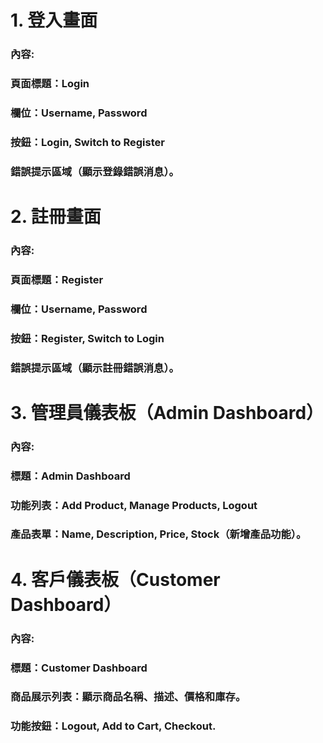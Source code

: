 # 1. 登入畫面
### 內容:
### 頁面標題：Login
### 欄位：Username, Password
### 按鈕：Login, Switch to Register
### 錯誤提示區域（顯示登錄錯誤消息）。
# 2. 註冊畫面
### 內容:
### 頁面標題：Register
### 欄位：Username, Password
### 按鈕：Register, Switch to Login
### 錯誤提示區域（顯示註冊錯誤消息）。
# 3. 管理員儀表板（Admin Dashboard）
### 內容:
### 標題：Admin Dashboard
### 功能列表：Add Product, Manage Products, Logout
### 產品表單：Name, Description, Price, Stock（新增產品功能）。
# 4. 客戶儀表板（Customer Dashboard）
### 內容:
### 標題：Customer Dashboard
### 商品展示列表：顯示商品名稱、描述、價格和庫存。
### 功能按鈕：Logout, Add to Cart, Checkout.
